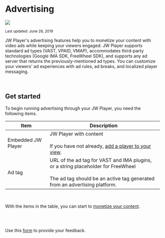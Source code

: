 # Advertising

<img src="https://img.shields.io/badge/SDK-iOS%20v3-0AAC29.svg?logo=apple">

<sup>Last updated: June 26, 2019</sup>

JW Player's advertising features help you to monetize your content with video ads while keeping your viewers engaged. JW Player supports standard ad types (VAST, VPAID, VMAP), accommodates third-party technologies (Google IMA SDK, FreeWheel SDK), and supports any ad server that returns the previously-mentioned ad types. You can customize your viewers' ad experiences with ad rules, ad breaks, and localized player messaging.

<br/>

## Get started

To begin running advertising through your JW Player, you need the following items.

| Item | Description |
| --- | --- |
| Embedded JW Player | JW Player with content<br/><br/>If you have not already, [add a player to your view](../../getting-started/add-a-player-to-your-view).|
| Ad tag | URL of the ad tag for VAST and IMA plugins, or a string placeholder for FreeWheel<br/><br/>The ad tag should be an active tag generated from an advertising platform. |

<br/>

With the items in the table, you can start to [monetize your content](../monetize-your-content).


<br/><br/>
<div id="wufoo-mff60sc1xnn4cu">
Use this <a href="https://jwplayerdocs.wufoo.com/forms/mff60sc1xnn4cu">form</a> to provide your feedback.
</div>
<script type="text/javascript">var mff60sc1xnn4cu;(function(d, t) {
var s = d.createElement(t), options = {
'userName':'jwplayerdocs',
'formHash':'mff60sc1xnn4cu',
'autoResize':true,
'height':'288',
'async':true,
'host':'wufoo.com',
'header':'show',
'ssl':true,
'defaultValues': 'field118=' + location.pathname};
s.src = ('https:' == d.location.protocol ? 'https://' : 'http://') + 'www.wufoo.com/scripts/embed/form.js';
s.onload = s.onreadystatechange = function() {
var rs = this.readyState; if (rs) if (rs != 'complete') if (rs != 'loaded') return;
try { mff60sc1xnn4cu = new WufooForm();mff60sc1xnn4cu.initialize(options);mff60sc1xnn4cu.display(); } catch (e) {}};
var scr = d.getElementsByTagName(t)[0], par = scr.parentNode; par.insertBefore(s, scr);
})(document, 'script');</script>